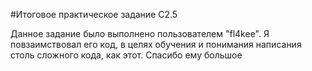 #Итоговое практическое задание C2.5

Данное задание было выполнено пользователем "fl4kee". Я повзаимствовал его код, в целях обучения и понимания написания столь сложного кода, как этот. Спасибо ему большое
